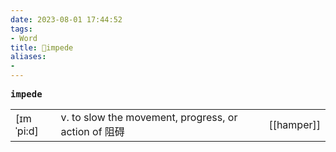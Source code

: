 ```yaml
---
date: 2023-08-01 17:44:52
tags: 
- Word
title: 📖impede
aliases: 
- 
---
```


<pre><strong>impede</strong></pre>
|   |   |   |
|---|---|---|
|[ɪmˈpi:d]|v. to slow the movement, progress, or action of 阻碍|[[hamper]]|